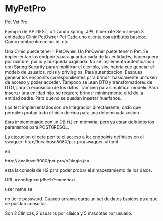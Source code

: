 # MyPetPro
Pet Vet Pro

Ejemplo de API REST, utilizando Spring, JPA, hibernate
Se manejan 3 entidades
Clinic
PetOwner
Pet
Cada uno cuenta con atributos basicos. Como nombre
direccion, id, etc.

Una Clinic puede tener n PetOwner.
Un PetOwner puete tener n Pet.
Se implementan los endpoints para guardar cada 
de las entidades, hacer query por nombre, por id
y busqueda paginada.
No se implementa autenticacion con Spring Security
para simplificar el ejemplo, sino habria que generar
el modelo de usuarios, roles y privilegios. Para
autenticacion. Despues generar los endpoints correspondientes
para brindar basicamente un token de acceso y poder acceder.
Tampoco se usan DTO y transformadores de DTO, para la
exposicion de los datos. Tambien para simplificar modelo.
Para insertar una entidad hijo, se requiere brindar 
minimamente el id de la entidad padre.
Para que no se puedan insertar huerfanos.

Los test implementados son de Integracion directamente,
dado que permiten probar todo el ciclo de vida para
una determinada accion.

Esta implementado con un DB H2 en momoria, pero ya
estan definidos los parametros para POSTGRESQL.

La ejecucion directa pemite el acceso a los endpoints
definidos en el swagger:
http://localhost:8080/pet-pro/swagger-ui.html

en 

http://localhost:8080/pet-pro/h2/login.jsp

esta la consola de H2 para poder probar el almacenamiento
de los datos.

URL a configurar jdbc:h2:mem:test

user name sa


no tiene password.
Cuando arranca carga un set de datos basicos para 
que se puedan consultar.

Son 2 Clinicas, 2 usuarios por clinica y 5 mascotas por usuario.